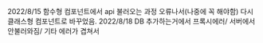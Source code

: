 2022/8/15 함수형 컴포넌트에서 api 불러오는 과정 오류나서(나중에 꼭 해야함) 다시 클래스형 컴포넌트로 바꾸었음.
2022/8/18 DB 추가하는거에서 프록시에러/ 서버에서 안불러와짐/ 기타 에러가 겹쳐서 
